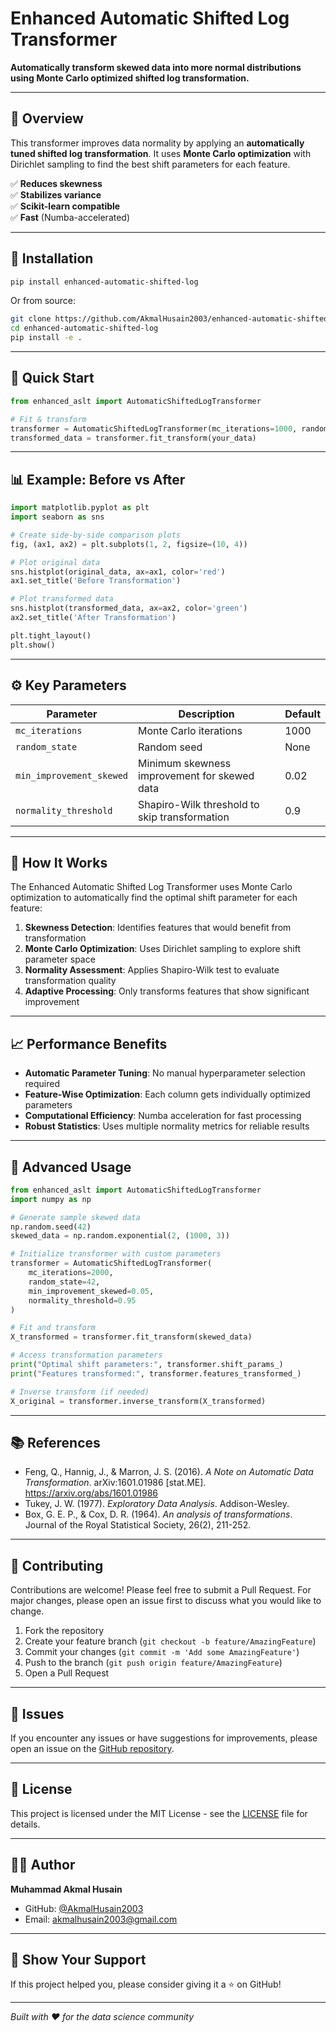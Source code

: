 # Enhanced Automatic Shifted Log Transformer

**Automatically transform skewed data into more normal distributions using Monte Carlo optimized shifted log transformation.**

---

## 📌 Overview

This transformer improves data normality by applying an **automatically tuned shifted log transformation**. It uses **Monte Carlo optimization** with Dirichlet sampling to find the best shift parameters for each feature.

✅ **Reduces skewness**  
✅ **Stabilizes variance**  
✅ **Scikit-learn compatible**  
✅ **Fast** (Numba-accelerated)

---

## 🔧 Installation

```bash
pip install enhanced-automatic-shifted-log
```

Or from source:

```bash
git clone https://github.com/AkmalHusain2003/enhanced-automatic-shifted-log.git
cd enhanced-automatic-shifted-log
pip install -e .
```

---

## 🚀 Quick Start

```python
from enhanced_aslt import AutomaticShiftedLogTransformer

# Fit & transform
transformer = AutomaticShiftedLogTransformer(mc_iterations=1000, random_state=42)
transformed_data = transformer.fit_transform(your_data)
```

---

## 📊 Example: Before vs After

```python
import matplotlib.pyplot as plt
import seaborn as sns

# Create side-by-side comparison plots
fig, (ax1, ax2) = plt.subplots(1, 2, figsize=(10, 4))

# Plot original data
sns.histplot(original_data, ax=ax1, color='red')
ax1.set_title('Before Transformation')

# Plot transformed data
sns.histplot(transformed_data, ax=ax2, color='green')
ax2.set_title('After Transformation')

plt.tight_layout()
plt.show()
```

---

## ⚙️ Key Parameters

| Parameter                | Description                                   | Default |
|--------------------------|-----------------------------------------------|---------|
| `mc_iterations`          | Monte Carlo iterations                        | 1000    |
| `random_state`           | Random seed                                   | None    |
| `min_improvement_skewed` | Minimum skewness improvement for skewed data  | 0.02    |
| `normality_threshold`    | Shapiro-Wilk threshold to skip transformation | 0.9     |

---

## 🔬 How It Works

The Enhanced Automatic Shifted Log Transformer uses Monte Carlo optimization to automatically find the optimal shift parameter for each feature:

1. **Skewness Detection**: Identifies features that would benefit from transformation
2. **Monte Carlo Optimization**: Uses Dirichlet sampling to explore shift parameter space
3. **Normality Assessment**: Applies Shapiro-Wilk test to evaluate transformation quality
4. **Adaptive Processing**: Only transforms features that show significant improvement

---

## 📈 Performance Benefits

- **Automatic Parameter Tuning**: No manual hyperparameter selection required
- **Feature-Wise Optimization**: Each column gets individually optimized parameters
- **Computational Efficiency**: Numba acceleration for fast processing
- **Robust Statistics**: Uses multiple normality metrics for reliable results

---

## 🧪 Advanced Usage

```python
from enhanced_aslt import AutomaticShiftedLogTransformer
import numpy as np

# Generate sample skewed data
np.random.seed(42)
skewed_data = np.random.exponential(2, (1000, 3))

# Initialize transformer with custom parameters
transformer = AutomaticShiftedLogTransformer(
    mc_iterations=2000,
    random_state=42,
    min_improvement_skewed=0.05,
    normality_threshold=0.95
)

# Fit and transform
X_transformed = transformer.fit_transform(skewed_data)

# Access transformation parameters
print("Optimal shift parameters:", transformer.shift_params_)
print("Features transformed:", transformer.features_transformed_)

# Inverse transform (if needed)
X_original = transformer.inverse_transform(X_transformed)
```

---

## 📚 References

- Feng, Q., Hannig, J., & Marron, J. S. (2016). *A Note on Automatic Data Transformation*. arXiv:1601.01986 [stat.ME]. https://arxiv.org/abs/1601.01986
- Tukey, J. W. (1977). *Exploratory Data Analysis*. Addison-Wesley.
- Box, G. E. P., & Cox, D. R. (1964). *An analysis of transformations*. Journal of the Royal Statistical Society, 26(2), 211-252.

---

## 🤝 Contributing

Contributions are welcome! Please feel free to submit a Pull Request. For major changes, please open an issue first to discuss what you would like to change.

1. Fork the repository
2. Create your feature branch (`git checkout -b feature/AmazingFeature`)
3. Commit your changes (`git commit -m 'Add some AmazingFeature'`)
4. Push to the branch (`git push origin feature/AmazingFeature`)
5. Open a Pull Request

---

## 🐛 Issues

If you encounter any issues or have suggestions for improvements, please open an issue on the [GitHub repository](https://github.com/AkmalHusain2003/enhanced-automatic-shifted-log/issues).

---

## 📜 License

This project is licensed under the MIT License - see the [LICENSE](LICENSE) file for details.

---

## 👨‍💻 Author

**Muhammad Akmal Husain**

- GitHub: [@AkmalHusain2003](https://github.com/AkmalHusain2003)
- Email: [akmalhusain2003@gmail.com](mailto:akmalhusain2003@gmail.com)

---

## 🌟 Show Your Support

If this project helped you, please consider giving it a ⭐️ on GitHub!

---

*Built with ❤️ for the data science community*